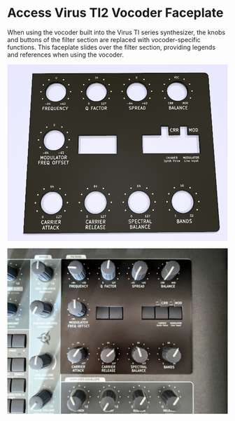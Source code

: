 # Access Virus TI2 Vocoder Faceplate

When using the vocoder built into the Virus TI series synthesizer, the knobs and buttons of the filter section are replaced with vocoder-specific functions. This faceplate slides over the filter section, providing legends and references when using the vocoder.

![render](https://github.com/mprosk/virus_faceplate/blob/main/img/render.png)



![irl](https://github.com/mprosk/virus_faceplate/blob/main/img/irl.jpg)


